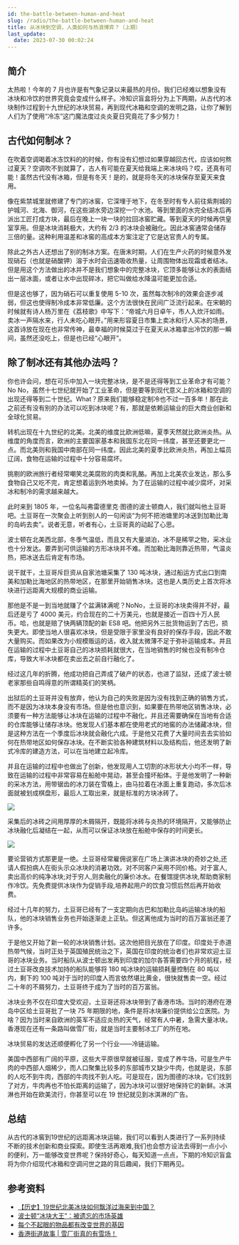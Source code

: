 ```yaml
---
id: the-battle-between-human-and-heat
slug: /radio/the-battle-between-human-and-heat
title: 从冰块到空调，人类如何与热浪博弈？（上期）
last_update:
  date: 2023-07-30 00:02:24
---
```


## 简介

太热啦！今年的 7 月也许是有气象记录以来最热的月份。我们已经难以想象没有冰块和冷饮的世界究竟会变成什么样子。冷知识盲盒将分为上下两期，从古代的冰块制作过程到十九世纪的冰块贸易，再到现代冰箱和空调的发明之路，让你了解到人们为了使用“冷冻”这门魔法度过炎炎夏日究竟花了多少努力！

## 古代如何制冰？

在吹着空调喝着冰冻饮料的的时候，你有没有幻想过如果穿越回古代，应该如何熬过夏天？空调吹不到就算了，古人有可能在夏天给我端上来冰块吗？哎，还真有可能！虽然古代没有冰箱，但是有冬天！是的，就是将冬天的冰块保存至夏天来食用。

像在紫禁城里就修建了专门的冰窖，它深埋于地下，在冬至时有专人前往紫荆城的护城河、北海、御河，在这些湖水旁边深挖一个水池。等到里面的水完全结冰后再派出工匠打成方块，最后在晚上一块一块的拉回冰窖贮藏。等到夏天的时候再供皇室享用。但是冰块消耗极大，大约有 2/3 的冰块会被融化。因此冰窖通常会储存三倍的量。这种利用温差和冰窖的高成本方案注定了它是达官贵人的专属。

除此之外古人还想出了别的制冰方案。在唐末时期，人们在生产火药的时候意外发现硝石（也就是硝酸钾）溶于水时会迅速吸收热量，让周围物体出现霜或者结冰。但是用这个方法做出的冰并不是我们想象中的完整冰块，它顶多能够让水的表面结出一层冰面，或者让水中出现碎冰，把它叫做给水降温可能更加合适。

但是这也够了，因为硝石可以重复使用 5-10 次，虽然每次制冷的效果会逐步减弱，但这也使得制冷成本非常低廉。这个方法很快在民间广泛流行起来。在宋朝的时候就有诗人杨万里在《荔枝歌》中写下：“帝城六月日卓午，市人入炊汗如雨。卖冰一声隔水来，行人未吃心眼开。”用来形容夏日市集上卖冰和行人买冰的场景，这首诗放在现在也非常传神，最幸福的时候莫过于在夏天从冰箱拿出冷饮的那一瞬间，虽然还没吃上，但是也已经“心眼开”。

## 除了制冰还有其他办法吗？

你也许会问，想在可乐中加入一块完整冰块，是不是还得等到工业革命才有可能？No No，虽然十七世纪就开始了工业革命，但是要等到现代意义上的冰箱和空调的出现还得等到二十世纪。What？原来我们能够稳定制冷也不过一百多年！那在此之前还有没有别的办法可以吃到冰块呢？有，那就是依赖运输业的巨大商业创新和全球化贸易。

转机出现在十九世纪的北美。北美的维度比欧洲低嘛，夏季天然就比欧洲炎热。从维度的角度而言，欧洲的主要国家基本和我国东北在同一纬度，甚至还要更北一点。而北美则和我国中南部在同一纬度。因此北美的夏季比欧洲炎热，再加上幅员辽阔，食物在运输的过程中十分容易腐坏。

挑剔的欧洲旅行者经常嘲笑北美腐败的肉类和乳酪。再加上北美农业发达，那么多食物自己又吃不完，肯定想着运到外地卖掉。为了在运输的过程中减少腐坏，对采冰和制冷的需求越来越大。

此时来到 1805 年，一位名叫弗雷德里克·图德的波士顿商人，我们就叫他土豆哥吧。土豆哥在一次聚会上听到别人的一句闲谈“为何不把池塘里的冰送到加勒比海的岛屿去卖”。说者无意，听者有心，土豆哥真的动起了心思。

波士顿在北美西北部，冬季气温低，而且又有大量湖泊，冰不是稀罕之物，采冰业也十分发达。要弄到可供运输的方形冰块并不难。而加勒比海则靠近热带，气温炎热，把冰送去后肯定有市场。

说干就干，土豆哥斥巨资从自家池塘采集了 130 吨冰块，通过船运方式出口到南美和加勒比海地区的热带地区，在那里开始销售冰块。这也是人类历史上首次将冰块进行远距离大规模的商业运输。

那他是不是一到当地就赚了个盆满钵满呢？NoNo，土豆哥的冰块卖得并不好，最后还是亏了 4000 美元，约合现在的二十万美元，也就是接近一百四十万人民币。哈，也就是赔了快两辆顶配的新 ES8 吧。他把另外三批货物运到了古巴，损失更大。即使当地人很喜欢冰块，但是受限于家里没有良好的保存手段，因此不敢大量购买。而如果改为小规模贩运的话，收入就太微薄不足于弥补运输成本。并且在运输的过程中土豆哥自己的冰块损耗就很大，在当地销售的时候也没有制冷仓库，导致大半冰块都在卖出去之前自行融化了。

经过这几年的折腾，他成功把自己弄成了破产的状态，也进了监狱，还成了波士顿老家那些自鸣得意的所谓精英们的笑柄。

出狱后的土豆哥并没有放弃，他认为自己的失败是因为没有找到正确的销售方式，而不是因为冰块本身没有市场。但是他也意识到，如果要在热带地区销售冰块，必须要有一种方法能够让冰块在运输的过程中不融化，并且还需要确保在当地有合适的仓库能够让储存冰块。他发现人们基本都在使用老式的地窖的办法储藏冰块，但是这种方法在一个季度后冰块就会融化六成。于是他又花费了大量时间去去实验如何在热带地区如何保存冰块。在不断实验各种建筑材料以及结构后，他还发明了新式冷库的建造方法，可以在当地建立起冷库。

并且在运输的过程中也做出了创新，他发现用人工切割的冰形状大小均不一样，导致在运输的过程中非常容易在船舱中晃动，甚至会撞坏船体。于是他发明了一种新的采冰方法，用带锯齿的冰刀装在雪橇上，由马拉着在冰面上重复跑动，多次后冰面就被划成棋盘形，最后人工取出来，就是标准的方块冰砖了。

![](https://one-du.offshoreview.xyz/new-docu/45f6f9868375c8b5e45f825c2ba1578a.png)

采集后的冰砖之间用厚厚的木屑隔开，既能将冰砖与炎热的环境隔开，又能够防止冰块融化后凝结在一起，从而可以保证冰块放在船舱中保存的时间更长。

![](https://one-du.offshoreview.xyz/new-docu/a38c06a70321c1be38ed3f92c7c431f7.png)

要论营销方式那更是一绝。土豆哥经常雇佣说家在广场上演讲冰块的奇妙之处,还请人假扮病人在街头示众冰块的消暑功效。对不同客户采用不同价格。对于富人,卖出高价的纯净冰块;对于穷人,则卖融化的廉价冰水。在餐馆提供冰块,帮助商家制作冷饮。先免费提供冰块作为促销手段,培养起用户的饮食习惯后然后再开始收费。

经过十几年的努力，土豆哥已经有了一支定期向古巴和加勒比岛屿运输冰块的船队，他的冰块销售业务也开始逐渐走上正轨。但这离他成为当时的百万富翁还差了许多。

于是他又开始了新一轮的冰块销售计划。这次他把目光放在了印度。印度处于赤道热带气候，当时正处于英国殖民统治之下，英国在印度的统治者们也非常欢迎土豆哥的冰块业务。当时船队从波士顿出发再到印度的加尔各答需要四个月的航程，经过土豆哥改良技术加持的船队能够将 180 吨冰块的运输损耗量控制在 80 吨以内，剩下的 100 吨对于当时的印度人而言依然堪比黄金，很快就售卖一空。经过二十年的不屑努力，土豆哥终于成为了当时的百万富翁。

冰块业务不仅在印度大受欢迎，土豆哥还将冰块带到了香港市场。当时的港府在港岛中区给土豆哥批了一块 75 年期限的地，条件是将冰块廉价提供给公立医院。为啥？因为当时来自欧洲的英军不适应炎热的天气，经常有人中暑，急需大量冰块。香港现在还有一条路叫做雪厂街，就是当时主要制冰工厂的所在地。

冰块贸易的发达还顺便孵化了另一个行业——冷链运输。

美国中西部有广阔的平原，这些大平原很早就被征服，变成了养牛场，可是生产牛肉的中西部人烟稀少，而人口聚集比较多的东部城市又缺少牛肉，也就是说，东部的人吃不到牛肉，西部的牛肉找不到人吃。可是现在，因为图德的冰块，它们找到了对方，牛肉再也不怕长距离的运输了，因为冰块可以很好地保持它的新鲜。冰淇淋也开始在欧美流行，你甚至可以在 19 世纪就见到冰淇淋的广告。

## 总结

从古代的冰窖到19世纪的远距离冰块运输，我们可以看到人类进行了一系列持续不断的技术创新和商业探索。即使生活再艰难,我们也会想方设法去得到一点小小的便利，万一能够改变世界呢？保持好奇心，每天知道一点点，下期的冷知识盲盒将为你介绍现代冰箱和空调问世之路的背后趣闻，我们下期再见。

## 参考资料

- [【历史】19世纪北美冰块如何飘洋过海来到中国？](http://dzrb.dzng.com/articleContent/27_775951.html)
-  [波士顿“冰块大王”：被遗忘的市场英雄](https://xueqiu.com/5177736766/115223141)
-  [每个不起眼的物品都有改变世界的基因](https://www.thepaper.cn/newsDetail_forward_9294740)
-  [香港街道故事 | 雪厂街真的有雪场！](https://www.ourchinastory.com/zh/5856)